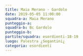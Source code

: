 ```yaml
---
title: Maia Merano - Gardolo
date: 2019-05-05 11:00:00
squadra-a: Maia Merano
punteggio-a: 
squadra-b: Bc Gardolo
punteggio-b: 
partite/squadra: esordienti-18-19
luogo: Palestra ¿Segantini¿
categoria: esordienti
---
```

